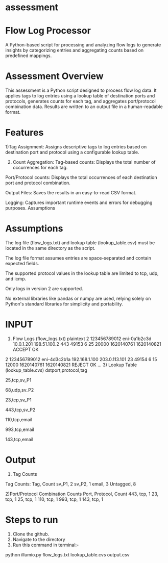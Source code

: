 # assessment

# Flow Log Processor
A Python-based script for processing and analyzing flow logs to generate insights by categorizing entries and aggregating counts based on predefined mappings.

# Assessment Overview
This assessment is a Python script designed to process flow log data. It applies tags to log entries using a lookup table of destination ports and protocols, generates counts for each tag, and aggregates port/protocol combination data. Results are written to an output file in a human-readable format.

# Features
1)Tag Assignment: Assigns descriptive tags to log entries based on destination port and protocol using a configurable lookup table.

2) Count Aggregation:
Tag-based counts: Displays the total number of occurrences for each tag.

Port/Protocol counts: Displays the total occurrences of each destination port and protocol combination.

Output Files: Saves the results in an easy-to-read CSV format.

Logging: Captures important runtime events and errors for debugging purposes.
Assumptions

# Assumptions

The log file (flow_logs.txt) and lookup table (lookup_table.csv) must be located in the same directory as the script.

The log file format assumes entries are space-separated and contain expected fields.

The supported protocol values in the lookup table are limited to tcp, udp, and icmp.

Only logs in version 2 are supported.

No external libraries like pandas or numpy are used, relying solely on Python's standard libraries for simplicity and portability.

# INPUT

1) Flow Logs (flow_logs.txt)
plaintext
2 123456789012 eni-0a1b2c3d 10.0.1.201 198.51.100.2 443 49153 6 25 20000 1620140761 1620140821 ACCEPT OK
   
2 123456789012 eni-4d3c2b1a 192.168.1.100 203.0.113.101 23 49154 6 15 12000 1620140761 1620140821 REJECT OK
...
3) Lookup Table (lookup_table.cvs)
dstport,protocol,tag

25,tcp,sv_P1

68,udp,sv_P2

23,tcp,sv_P1

443,tcp,sv_P2

110,tcp,email

993,tcp,email

143,tcp,email

# Output 
1) Tag Counts

Tag Counts:
Tag, Count
sv_P1, 2
sv_P2, 1
email, 3
Untagged, 8


2)Port/Protocol Combination Counts
Port, Protocol, Count
443, tcp, 1
23, tcp, 1
25, tcp, 1
110, tcp, 1
993, tcp, 1
143, tcp, 1

# Steps to run

1)  Clone the github.
2)  Navigate to ṭhe directory
3)  Run this command in terminal:-

python illumio.py flow_logs.txt lookup_table.cvs output.csv
